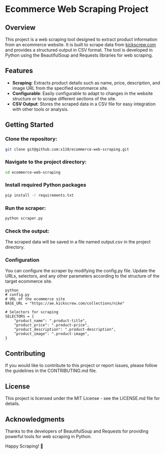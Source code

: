 # Ecommerce Web Scraping Project

## Overview

This project is a web scraping tool designed to extract product information from an ecommerce website. It is built to scrape data from [kickscrew.com](https://ae.kickscrew.com/collections/nike) and provides a structured output in CSV format. The tool is developed in Python using the BeautifulSoup and Requests libraries for web scraping.

## Features

- **Scraping**: Extracts product details such as name, price, description, and image URL from the specified ecommerce site.
- **Configurable**: Easily configurable to adapt to changes in the website structure or to scrape different sections of the site.
- **CSV Output**: Stores the scraped data in a CSV file for easy integration with other tools or analysis.

## Getting Started

### Clone the repository:
```bash
git clone git@github.com:x110/ecommerce-web-scraping.git
```

### Navigate to the project directory:
```bash
cd ecommerce-web-scraping
```
### Install required Python packages
```bash
pip install -r requirements.txt
```
### Run the scraper:
```bash
python scraper.py
```
### Check the output:
The scraped data will be saved in a file named output.csv in the project directory.
### Configuration
You can configure the scraper by modifying the config.py file. Update the URLs, selectors, and any other parameters according to the structure of the target ecommerce site.
```
python
# config.py
# URL of the ecommerce site
BASE_URL = "https://ae.kickscrew.com/collections/nike"

# Selectors for scraping
SELECTORS = {
    "product_name": ".product-title",
    "product_price": ".product-price",
    "product_description": ".product-description",
    "product_image": ".product-image",
}
```
## Contributing

If you would like to contribute to this project or report issues, please follow the guidelines in the CONTRIBUTING.md file.

## License
This project is licensed under the MIT License - see the LICENSE.md file for details.
## Acknowledgments
Thanks to the developers of BeautifulSoup and Requests for providing powerful tools for web scraping in Python.

Happy Scraping! 🚀